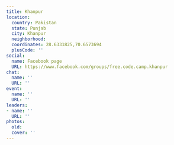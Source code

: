 ```yaml
---
title: Khanpur
location:
  country: Pakistan
  state: Punjab
  city: Khanpur
  neighborhood: 
  coordinates: 28.6331825,70.6573694
  plusCode: ''
social:
  name: Facebook page
  URL: https://www.facebook.com/groups/free.code.camp.khanpur
chat:
  name: ''
  URL: ''
event:
  name: ''
  URL: ''
leaders:
- name: ''
  URL: ''
photos:
  old: 
  cover: ''
---
```

